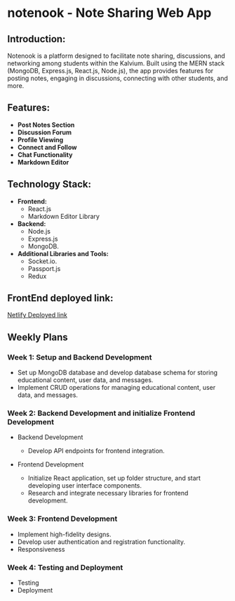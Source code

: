 # notenook - Note Sharing Web App

## Introduction:

Notenook is a platform designed to facilitate note sharing, discussions, and networking among students within the Kalvium. Built using the MERN stack (MongoDB, Express.js, React.js, Node.js), the app provides features for posting notes, engaging in discussions, connecting with other students, and more.

## Features:

- **Post Notes Section**
- **Discussion Forum**
- **Profile Viewing**
- **Connect and Follow**
- **Chat Functionality**
- **Markdown Editor**

## Technology Stack:

- **Frontend:**
  - React.js
  - Markdown Editor Library
- **Backend:**
  - Node.js
  - Express.js
  - MongoDB.
- **Additional Libraries and Tools:**
  - Socket.io.
  - Passport.js
  - Redux

## FrontEnd deployed link:
[Netlify Deployed link](https://notenook.netlify.app/)

## Weekly Plans

### Week 1: Setup and Backend Development

- Set up MongoDB database and develop database schema for storing educational content, user data, and messages.
- Implement CRUD operations for managing educational content, user data, and messages.

### Week 2: Backend Development and initialize Frontend Development

- Backend Development

  - Develop API endpoints for frontend integration.

- Frontend Development
  - Initialize React application, set up folder structure, and start developing user interface components.
  - Research and integrate necessary libraries for frontend development.

### Week 3: Frontend Development

- Implement high-fidelity designs.
- Develop user authentication and registration functionality.
- Responsiveness

### Week 4: Testing and Deployment
- Testing
- Deployment
